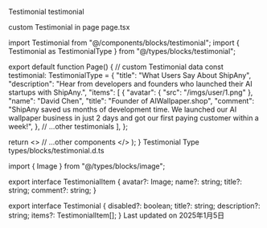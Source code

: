 Testimonial
testimonial

custom Testimonial in page
page.tsx

import Testimonial from "@/components/blocks/testimonial";
import { Testimonial as TestimonialType } from "@/types/blocks/testimonial";
 
export default function Page() {
  // custom Testimonial data
  const testimonial: TestimonialType = {
    "title": "What Users Say About ShipAny",
    "description": "Hear from developers and founders who launched their AI startups with ShipAny.",
    "items": [
      {
        "avatar": {
          "src": "/imgs/user/1.png"
        },
        "name": "David Chen",
        "title": "Founder of AIWallpaper.shop",
        "comment": "ShipAny saved us months of development time. We launched our AI wallpaper business in just 2 days and got our first paying customer within a week!",
      },
      // ...other testimonials
    ],
  };
 
  return <>
      <Testimonial testimonial={testimonial} />
      // ...other components
    </>
  );
}
Testimonial Type
types/blocks/testimonial.d.ts

import { Image } from "@/types/blocks/image";
 
export interface TestimonialItem {
  avatar?: Image;
  name?: string;
  title?: string;
  comment?: string;
}
 
export interface Testimonial {
  disabled?: boolean;
  title?: string;
  description?: string;
  items?: TestimonialItem[];
}
Last updated on 2025年1月5日